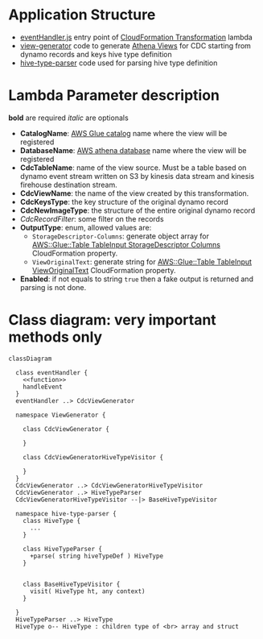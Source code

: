 # Application Structure

- [eventHandler.js](./eventHandler.js) entry point of 
  [CloudFormation Transformation](https://docs.aws.amazon.com/AWSCloudFormation/latest/UserGuide/template-macros.html) 
  lambda
- [view-generator](./view-generator/) code to generate 
  [Athena Views](https://docs.aws.amazon.com/athena/latest/ug/views.html) for CDC starting 
  from dynamo records and keys hive type definition
- [hive-type-parser](./hive-type-parser/) code used for parsing hive type definition

# Lambda Parameter description
__bold__ are required _italic_ are optionals

- __CatalogName__: [AWS Glue catalog](https://docs.aws.amazon.com/athena/latest/ug/querying-glue-catalog.html) 
  name where the view will be registered
- __DatabaseName__: [AWS athena database](https://docs.aws.amazon.com/athena/latest/ug/understanding-tables-databases-and-the-data-catalog.html) 
  name where the view will be registered
- __CdcTableName__: name of the view source. Must be a table based on dynamo event stream 
  written on S3 by kinesis data stream and kinesis firehouse destination stream.
- __CdcViewName__: the name of the view created by this transformation.
- __CdcKeysType__: the key structure of the original dynamo record
- __CdcNewImageType__: the structure of the entire original dynamo record
- _CdcRecordFilter_: some filter on the records
- __OutputType__: enum, allowed values are:
  - ```StorageDescriptor-Columns```: generate object array for 
    [AWS::Glue::Table TableInput StorageDescriptor Columns](https://docs.aws.amazon.com/AWSCloudFormation/latest/UserGuide/aws-properties-glue-table-storagedescriptor.html#cfn-glue-table-storagedescriptor-columns)
    CloudFormation property.
  - ```ViewOriginalText```: generate string for
    [AWS::Glue::Table TableInput ViewOriginalText](https://docs.aws.amazon.com/AWSCloudFormation/latest/UserGuide/aws-properties-glue-table-tableinput.html#cfn-glue-table-tableinput-vieworiginaltext)
    CloudFormation property.
- __Enabled__: if not equals to string ```true``` then a fake output is returned and parsing is not done.


# Class diagram: very important methods only
```mermaid
classDiagram
  
  class eventHandler {
    <<function>>
    handleEvent
  }
  eventHandler ..> CdcViewGenerator

  namespace ViewGenerator {

    class CdcViewGenerator {

    }

    class CdcViewGeneratorHiveTypeVisitor {
      
    }
  }
  CdcViewGenerator ..> CdcViewGeneratorHiveTypeVisitor
  CdcViewGenerator ..> HiveTypeParser
  CdcViewGeneratorHiveTypeVisitor --|> BaseHiveTypeVisitor

  namespace hive-type-parser {
    class HiveType {
      ...
    }

    class HiveTypeParser {
      +parse( string hiveTypeDef ) HiveType
    }
    

    class BaseHiveTypeVisitor {
      visit( HiveType ht, any context)
    }
    
  }
  HiveTypeParser ..> HiveType
  HiveType o-- HiveType : children type of <br> array and struct


```

